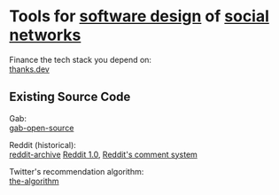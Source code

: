 


# Tools for [software design](https://trendless.tech/software-design) of [social networks](https://trendless.tech/social-network/)

Finance the tech stack you depend on:  
[thanks.dev](https://thanks.dev/)

## Existing Source Code

Gab:  
[gab-open-source](https://code.gab.com/gab/gab-open-source)

Reddit (historical):  
[reddit-archive](https://github.com/reddit-archive/reddit)
[Reddit 1.0](https://github.com/reddit-archive/reddit1.0),
[Reddit's comment system](https://raw.githubusercontent.com/reddit-archive/reddit/753b17407e9a9dca09558526805922de24133d53/r2/r2/lib/db/_sorts.pyx)

Twitter's recommendation algorithm:  
[the-algorithm](https://github.com/twitter/the-algorithm)
